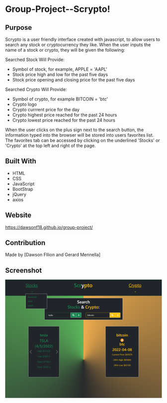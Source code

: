 # Group-Project--Scrypto!

## Purpose
Scrypto is a user friendly interface created with javascript, to allow users to search any stock or cryptocurrency they like. When the user inputs the name of a stock or crypto, they will be given the following: 

Searched Stock Will Provide: 
* Symbol of stock, for example, APPLE = 'AAPL'
* Stock price high and low for the past five days
* Stock price opening and closing price for the past five days

Searched Crypto Will Provide:
* Symbol of crypto, for example BITCOIN = 'btc'
* Crypto logo 
* Crypto currrent price for the day
* Crypto highest price reached for the past 24 hours
* Crypto lowest price reached for the past 24 hours

When the user clicks on the plus sign next to the search button, the information typed into the browser will be stored into users favorites list. The favorites tab can be accessed by clicking on the underlined 'Stocks' or 'Crypto' at the top left and right of the page. 

## Built With
*  HTML
* CSS
* JavaScript
* BootStrap
* jQuery
* axios


## Website
https://dawsonf18.github.io/group-project/

## Contribution
Made by [Dawson FIlion and Gerard Mennella]

## Screenshot
![Screenshot](./assets/Images/Screenshot.png)
